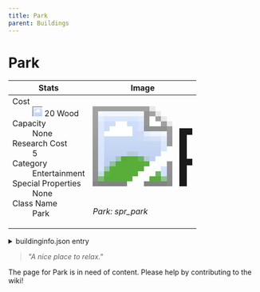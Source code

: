 ```yaml
---
title: Park
parent: Buildings
---
```

# Park

[//]: # (Pre-generated content)
<table><thead><tr><th>Stats</th><th>Image</th></tr></thead><tbody><tr><td><dl><dt>Cost</dt><dd><div class="resource-icon"><img style="object-position: -637px -751px;" src="https://tfe2-wiki.github.io/assets/sprites.png"></div> 20 Wood</dd><dt>Capacity</dt><dd>None</dd><dt>Research Cost</dt><dd>5</dd><dt>Category</dt><dd>Entertainment</dd><dt>Special Properties</dt><dd>None</dd><dt>Class Name</dt><dd>Park</dd></dl></td><td><style>.building-image {width: 200px;height: 200px;overflow: hidden;position: relative;}.building-image img {image-rendering: pixelated;object-fit: none;transform: scale(10);transform-origin: left top;position: absolute;left: 0;top: 0;}.resource-image {width: 200px;height: 200px;overflow: hidden;position: relative;}.resource-image img {image-rendering: pixelated;object-fit: none;transform: scale(20);transform-origin: left top;position: absolute;left: 0;top: 0;}.building-icon {width: 20px;height: 20px;overflow: hidden;position: relative;display: inline-block;}.building-icon img {image-rendering: pixelated;object-fit: none;transform: scale(1);transform-origin: left top;position: absolute;left: 0;top: 0;}.resource-icon {width: 20px;height: 20px;overflow: hidden;position: relative;display: inline-block;}.resource-icon img {image-rendering: pixelated;object-fit: none;transform: scale(2);transform-origin: left top;position: absolute;left: 0;top: 0;}</style><div class="building-image"><img style="object-position: -831px -969px;" src="https://tfe2-wiki.github.io/assets/sprites.png" alt="Park Back"><img style="object-position: -573px -223px;" src="https://tfe2-wiki.github.io/assets/sprites.png" alt="Park"></div><i>Park: spr_park</i></td></tr></tbody></table><details><summary>buildinginfo.json entry</summary>```json
	{
    "className": "Park",
    "food": 0,
    "wood": 20,
    "stone": 0,
    "machineParts": 0,
    "knowledge": 5,
    "category": "Entertainment",
    "unlockedByDefault": true,
    "specialInfo": [],
    "buttonBack": "spr_park_buttonbg"
}
	```</details><blockquote><i>"A nice place to relax."</i></blockquote>

The page for Park is in need of content. Please help by contributing to the wiki!
